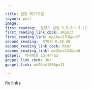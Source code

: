 ```yaml
---

title: 연중 제17주일
layout: post 
image:  
first_reading:  열왕기 상권 3,5-6ㄱ.7-12
first_reading_link_cbck: 1Kgs/3
first_reading_link: m=1&n=133&p=37
second_reading:  로마서 8,28-30
second_reading_link_cbck: Rom/
second_reading_link: m=2&n=152&p=8
gospel:  마태복음 13,44-52
gospel_link_cbck: Jn/
gospel_link: m=2&n=150&p=11

---
```


fix links
